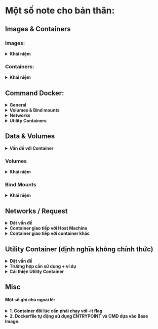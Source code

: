 # Một số note cho bản thân:

## Images & Containers

### Images:

<details>
  <summary>
    <strong>Khái niệm</strong>
  </summary>
  
Images là một trong hai block xây dựng cốt lõi mà Docker hướng đến (block còn lại là "Containers").

Images là các bản **blueprint** / **template** cho containers. Chúng chỉ có quyền đọc (read-only) và chứa ứng dụng cũng như môi trường ứng dụng cần thiết (hệ điều hành, runtime, công cụ, ...).

Images không tự chạy mà thay vào đó, chúng có thể được thực thi dưới dạng containers. Images có thể được **xây dựng sẵn** (ví dụ như các images chính thức ta có thể tìm thấy trên [DockerHub](https://hub.docker.com/)) hoặc ta có thể **tự xây dựng** image của mình bằng cách định nghĩa một Dockerfile. Dockerfiles chứa các **instruction** được thực hiện khi một image được xây dựng (`docker build .`).

Mỗi hướng dẫn sau đó tạo ra một **layer** trong image. Các layer được sử dụng để xây dựng lại và chia sẻ image một cách hiệu quả.

Lệnh `CMD` là một lệnh đặc biệt: Nó **không được thực thi khi image được xây dựng** mà khi một **container được tạo và khởi động** dựa trên image đó.

</details>

### Containers:

<details>
  <summary>
    <strong>Khái niệm</strong>
  </summary>
  
Containers là **block xây dựng cốt lõi khác** mà Docker hướng đến. Containers là **các instance đang chạy** của Images. Khi bạn tạo một container (qua lệnh `docker run`), một layer mỏng có quyền đọc-ghi (read-write) được thêm vào trên cùng của Image.

Do đó, **nhiều Containers có thể được khởi động dựa trên cùng một Image**. Tất cả các Containers chạy một cách **cô lập**, nghĩa là chúng không chia sẻ bất kỳ trạng thái ứng dụng hoặc dữ liệu nào đã ghi xuống.

Chúng ta cần tạo và khởi động một Container để bắt đầu ứng dụng bên trong Container. Vì vậy, Containers là những gì cuối cùng được thực thi - cả trong giai đoạn **development** và **production**.

</details>

## Command Docker:

<details>
  <summary>
    <strong>General</strong>
  </summary>
  <hr>
  
  - `docker build .`: build một Dokerfile và tạo ra một Image dựa vào file đó.

- `t NAME:TAG`: gán `NAME` và `TAG` cho một Image.

- `docker run IMAGE_NAME`: Tạo và start một container mới dựa trên image `IMAGE_NAME` (có thể sử dụng image id)

  - `--name NAME`: gán `NAME` vào container. `NAME` có thể dùng để dừng, xóa, vv...

  - `-d`: chạy container này ở **detach mode** - output được in ra bởi container này sẽ không được hiển thị trên màn hình.

  - `-it`: chạy container ở **interactive mode** - container / chương trình khi đó sẽ sẵn sàng để nhận input thông qua command prompt / terminal. Có thể dừng container với phím tắt `CTRL + C` khi sử dụng `-it`.

  - `--rm`: **tự động xóa** container này khi nó dừng lại.

- `docker ps`: Liệt kê tất cả các container **đang chạy**.

  - `-a`: Liệt kê tất cả các container **đang chạy** và **đang dừng**.

- `docker images`: Liệt kê tất cả các **local images** đang có.

- `docker rm CONTAINER_NAME`: **xóa** một container có tên `CONTAINER_NAME` hoặc có id tương tự.

- `docker rmi IMAGE`: **xóa** image có tên `IMAGE` hoặc có id tương tự.

- `docker container prune`: **xóa tất cả** các container **đang dừng**.

- `docker image prune`: **xóa tất cả** các image **không được sử dụng** (untagged images)

  - `-a`: **xóa tất cả** các **local images**.

- `docker push IMAGE`: **push** một image lên DockerHub (hoặc một registry khác) - image name/tag phải bao gồm repository name/url.

- `docker pull IMAGE`: **pull** (download) một image từ DockerHub (hoặc một registry khác) xuống máy - \_lệnh này sẽ được tự động gọi khi dùng lệnh `docker run IMAGE` với điều kiện image chưa được pull về trước đó và không có local image nào có tên tương tự.

</details>

<details>
  <summary>
    <strong>Volumes & Bind mounts</strong>
  </summary>
  <hr>

- `docker run -v /duong-dan/ben-trong/container IMAGE`: Tạo một **Anonymous Volume** bên trong container này.

- `docker run -v ten:/duong-dan/ben-trong/container IMAGE`: Tạo một **Named Volume** (có tên `ten`) bên trong container này.

- `docker run -v /duong-dan-tuyet-doi/ben-trong/host-machine:/duong-dan/ben-trong/container`: **Bind Mount** một tài nguyên có đường dẫn tuyệt đối `/duong-dan-tuyet-doi/ben-trong/host-machine` trên host machine đến tài nguyên có đường dẫn `/duong-dan/ben-trong/container` bên trong Container.

- `docker volume ls`: Liệt kê ra toàn bộ volume **đang hoạt động / đang lưu trữ** (của tất cả các container).

- `docker volume create VOL_NAME`: **Tạo một volume mới (Named Volume)** có tên `VOL_NAME`. Thường thì không sử dụng đến vì Docker sẽ tự động tạo một Named Volume trong trường hợp Named Volume chúng ta định nghĩa ra ở lệnh `docker run` không tồn tại.

- `docker volume rm VOL_NAME`: **Xóa một volume** có tên `VOL_NAME` hoặc id tương tự.

- `docker volume prune`: **Xóa tất cả volume không dùng đến** (không được sử dụng đến bởi bất kì container nào, kể cả các container đang dừng).

</details>

<details>
  <summary>
    <strong>Networks</strong>
  </summary>
  <hr>

- `docker network create SOME_NAME`: Tạo một **Docker Network** có tên `SOME_NAME`.

- `docker run -network SOME_NAME`: Gắn Container này vào Network `SOME_NAME`.

</details>

<details>
  <summary>
    <strong>Utility Containers</strong>
  </summary>
  <hr>

- `docker run -it IMAGE_NAME my command`: Chạy một container dựa trên image có tên / id `IMAGE_NAME` và override default command của image đó với command `my command`.

- `docker exec -it MY_CONTAINER my command`: Chạy command `my command` trên một container đang chạy có tên / id `MY_CONTAINER`.

</details>

## Data & Volumes

<details>
  <summary>
    <strong>Vấn đề với Container</strong>
  </summary>
  
  <div>
    <hr>
    <p>
      <strong>Image là chỉ đọc</strong> - một khi chúng được tạo ra, chúng không thể bị thay đổi (cần phải rebuild lại nếu cần cập nhật lại code).
    </p>
    <p>
      <strong>Container có thể đọc và viết (thay đổi)</strong> - chúng thêm một layer <strong>có quyền đọc & viết</strong> mỏng phía bên trên image, qua đó có thể thay đổi nội dung các file và thư mục bên trong một image mà không thật sự làm thay đổi image.
    </p>
    <p>
          Nhưng kể cả có quyền đọc viết đối với Container, <strong>có hai vấn đề lớn</strong> đối với các ứng dụng chạy trong Docker:
    </p>
    <ol>
      <li>
        <strong>Data được viết bên trong một container không được đảm bảo</strong>: Nếu container bị dừng lại và xóa, tất cả các data đã viết ở container sẽ biến mất.
      </li>
      <li>
        <strong>Container không tương tác được với file hệ thống</strong>: Nếu ta thay đổi gì đó trong project, những thay đổi này không được ánh xạ vào các container đang chạy, chúng ta cần phải rebuild lại một image mới trên project đã thay đổi, rồi sau đó start một container mới dựa trên image vừa build.
      </li>
    </ol>
    <p>
      <strong>Vấn đề 1</strong> có thể được xử lí nhờ vào một tính năng của Docker được gọi là "<strong>Volume</strong>", trong khi đó <strong>Vấn đề 2</strong> sẽ được xử lí nhờ vào "<strong>Bind mounts</strong>".
    </p>
  </div>
</details>

### Volumes

<details>
  <summary>
    <strong>Khái niệm</strong>
  </summary>
  <hr>
  <p>Volumes là các thư mục (file) trên host machine được kết nối với thư mục / file bên trong một docker container.</p>
<p>Có <b>hai loại Volumes</b>:</p>
  
  - **Anonymous Volumes**: được tạo bằng lệnh `-v /duong-dan/ben-trong/container` và sẽ **tự động bị xóa đi** khi mà một container bị xóa đi bởi flag `--rm` được thêm vào bên cạnh lệnh `docker run`

- **Named Volumes**: được tạo bằng lệnh `-v ten-volume:/duong-dan/ben-trong/container` và sẽ **không tự động bị xóa** khi mà một container bị xóa.

Với Volumes, **data có thể được pass vào một container** (nếu folder volumes bên trong host machine không rỗng) và có thể lưu trữ được các data được viết bởi container (những thay đổi của container mà được ánh xạ đến folder tương ứng trên host machine).

_(lưu ý: volume về cơ bản vẫn là một tài nguyên bên trong host machine, chỉ là nó được quản lí bởi Docker chứ không phải chúng ta, và chúng ta cũng không nên can thiệp vào các tài nguyên này.)_

**Volumes được tạo ra và quản lí bởi Docker** - là developer, chúng ta không nhất thiết phải biết các volume này thực tế nằm ở đâu bên trong host machine. Bởi vì các volumes đó được mặc định hiểu là **không được tạo ra cho chúng ta tương tác trực tiếp với chúng** - Nếu thật sự cần, thì sử dụng "Bind mounts".

**Named Volumes** mặt khác, lại giúp chúng ta **duy trì data**. Bởi vì data không chỉ được viết trong container, mà còn ở trên host machine, **data sẽ tồn tại ngay cả khi container đó bị xóa** (do Named Volumes thì sẽ không bị xóa một cách tự động). Do vậy, chúng ta có thể sử dụng Named Volumes để duy trì data của container. (chẳng hạn log file, upload file, database file, vv...).

Anonymous Volumes có thể giúp ích trong trường hợp cần đảm bảo một số folder nội bộ trong container **không thể bị ghi đè** bởi "Bind mount".

Mặc định thì, **Anonymous Volumes sẽ bị xóa** nếu container được khởi động với flag `--rm` và dừng lại sau đó. Chúng sẽ **không bị xóa** nếu như container chỉ khởi động thông thường (không có option `--rm`) rồi bị xóa.

**Named Volumes sẽ không bao giờ bị xóa**, chúng ta xóa nó một cách chủ động bằng lệnh `docker rm VOL_NAME`

</details>

### Bind Mounts

<details>
  <summary>
    <strong>Khái niệm</strong>
  </summary>
  <hr>
  
  Bind Mounts về cơ bản giống với Volumes - điểm khác biệt chính là chúng ta - developer, **chủ động set một đường dẫn đến tài nguyên nào đó trên host machine** sẽ được kết nối đến một đường dẫn tài nguyên nào đó trong container (*trong khi đó đối với Volumes thì Docker sẽ là bên quyết định điều này*)

Chúng ta thực hiện điều này thông qua lệnh: `-v /duong-dan-tuyet-doi/ben-trong/host-machine:/duong-dan/ben-trong/container`.

Đường dẫn phía trước dấu `:` phải là **đường dẫn tuyệt đối** trên host machine khi sử dụng flag `-v` với lệnh `docker run`.

Bind Mounts hữu ích trong trường hợp cần **chia sẻ dữ liệu với Container** khi mà những dữ liệu này có thể bị thay đổi trong lúc Container đang chạy - chẳng hạn, source code nào đó mà chúng ta muốn chia sẽ với Container đang chạy trong quá trình xây dựng ứng dụng.

**Không nên sử dụng bind mounts khi mà chỉ muốn duy trì dữ liệu** - Named Volumes được sinh ra để giải quyết vấn đề này (Ngoại trừ trường hợp chúng ta muốn xem thử dữ liệu sẽ được lưu xuống như thế nào trong quá trình phát triển ứng dụng).

Về cơ bản, **Bind Mounts rất phù hợp trong quá trình phát triển ứng dụng** - chúng không được sinh ra để sử dụng trong giai đoạn production (bởi vì container nên được chạy độc lập với host machine của nó).

</details>

## Networks / Request

<details>
  <summary>
    <strong>Đặt vấn đề</strong>
  </summary>
  <hr>

Trong nhiều chương trình, chúng ta cần nhiều hơn một container - vì hai lí do chính:

1. Việc chia nhỏ công việc ra, đảm bảo mỗi container chỉ thực hiện một task duy nhất được xem là **good practice** (vd: một container chạy database, một container chạy front-end, một container chạy back-end).

2. Rất khó để config nếu như một container làm quá nhiều việc (vd: một container chứa cả back-end, front-end và database).

Multi-Container là một việc khá phổ biến, đặc biệt là đối với các "ứng dụng thực tế":

Thông thường, các container cần giao tiếp thông qua:

- Thông qua **world wide web** (Không cần bận tâm đến, vì trong trường hợp này container có thể giao tiếp bình thường).

- Với **Host Machine**.

- **Nội bộ các containers** với nhau.

</details>

<details>
  <summary>
    <strong>Container giao tiếp với Host Machine</strong>
  </summary>
  <hr>

**Một lưu ý quan trọng:** _Nếu ta deploy container lên một server (một host machine khác), thì rất có thể chúng ta sẽ không phải giao tiếp với host machine đó. Giao tiếp giữa container với host machine thường chỉ là yêu cầu trong quá trình phát triển phần mềm chứ không phải là yêu cầu thực tế_

_ví dụ: giao tiếp với một database đang chạy trên chính host machine của containter, việc mà không hay diễn ra trên thực tế._

Xem xét đoạn mã này:

```js
fetch('localhost:3000/demo').then(...)
```

Đoạn mã trên đang gửi một `GET` request đến một web server đang chạy trên local host machine (tức là **bên ngoài** của Container, nhưng **không phải** là trên WWW).

Trên localhost, đoạn mã trên sẽ hoạt động, nhưng bên trong một container, đoạn mã đó sẽ **không thể thực thi**. Bởi vì `localhost` bên trong đoạn mã đến ám chỉ đến chính bản thân Container, chứ **không phải là host machine đang chạy container** đó. Thế nhưng Docker đã cung cấp một giải pháp đơn giản cho vấn đề này.

Cần chỉnh sửa đoạn mã lại như sau:

```js
fetch('host.docker.internal:3000/demo').then(...)
```

`host.docker.internal` là một address / định danh / tên miền đặc biệt mà sẽ được Docker translate sang địa chỉ IP của host machine đang chạy Container.

**Lưu ý**: "translate" không có nghĩa là Docker sẽ modify lại source code của chúng ta hay tương tự, thay vào đó, nó chỉ phát hiện ra request đi ra bên ngoài Container và sẽ resolve IP cho request đó.

</details>

<details>
  <summary>
    <strong>Container giao tiếp với container khác</strong>
  </summary>
  <hr>

Giao tiếp với container khác cũng khá đơn giản. Chúng ta có hai tùy chọn chính:

1. Tìm thủ công địa chỉ IP của các container khác (tuy nhiên địa chỉ IP này có thể thay đổi)

2. Sử dụng **Docker Network** và đặt các container vào cùng một **Network**.

Cách giải quyết `1.` không quá tối ưu vì các địa chỉ IP có thể thay đổi mỗi theo thời gian.

Cách giải quyết `2.` thì hoàn hảo. Với Docker chúng ta có thể tạo ra một Network với lệnh `docker network create SOME_NAME` rồi gắn các container vào chung một Network `SOME_NAME`.

Ví dụ:

```docker
docker run -network SOME_NAME --name container_1 my-image
docker run -network SOME_NAME --name container_2 my-other-image
```

Rồi sau đó, chúng ta có thể đơn giản sử dụng **container name** để cho phép các container giao tiếp với nhau - và lần nữa, Docker sẽ phát hiện ra request này và resolve IP cho chúng ta.

Ví dụ:

```js
fetch('container_1/my-data').then(...)
```

</details>

## Utility Container (định nghĩa không chính thức)

<details>
  <summary>
    <strong>Đặt vấn đề</strong>
  </summary>
  <hr>

Thông thường chúng ta sử dụng Docker để xây dựng các **Application Container** - tức những container chứa application code và môi trường để chạy application đó. Tất nhiên, đây là một trong các lí do chính để chúng ta sử dụng đến Docker và là ý tưởng nền tảng đằng sau Docker:

1. Xây dựng Dockerfile.
2. Run file Dockerfile đấy để bắt đầu build Image và tạo Container.
3. Container chạy các CMD khởi đầu và bắt đầu chương trình.

Nhưng điều này không có nghĩa chúng ta không thể tận dụng Docker để thực thi các tác vụ khác, và đây là khi định nghĩa **Utility Container** được sử dụng.

(**Lưu ý**: _`Utility Container` không phải là một Định Nghĩa Chính Thức mà là được Định Nghĩa Chủ Quan bởi người viết._)

**Utility Container** là những container mà chỉ có một số môi trường bên trong chúng (chẳng hạn môi trường NodeJS và môi trường PHP). Ý tưởng là các container này sẽ **không bắt đầu bất kì chương trình nào** khi chúng ta chạy chúng, mà chúng ta chạy chúng để **kết hợp với một số command** được chính chúng ta định nghĩa thông qua lệnh `docker exec` để thực thi một số tác vụ nhất định nào đó.

![Utility Containers](https://github.com/tuan0919/my-docker-kubernates-learning/blob/main/images/what_are_utility_container.png?raw=true)

</details>

<details>
  <summary>
    <strong>Trường hợp cần sử dụng + ví dụ</strong>
  </summary>
  <hr>

Đối với các ứng dụng sử dụng môi trường phức tạp, chúng ta cần phải **cài đặt một số môi trường** để xác định một số config khởi đầu cho ứng dụng đó. Đúng là với Docker, ta có thể không cần phải cài đặt môi trường để **chạy ứng dụng**, nhưng chúng ta vẫn phải cài đặt môi trường để **xác định trước các dependency và các file config** của ứng dụng đó.

Ví dụ để bắt đầu một project NodeJS, ta cần file config `package.json` như sau:

```json
{
  "name": "docker-frontend",
  "version": "0.1.0",
  "private": true,
  "dependencies": {
    "@testing-library/jest-dom": "^5.16.4",
    "@testing-library/react": "^13.2.0",
    "@testing-library/user-event": "^13.5.0",
    "react": "^18.1.0",
    "react-dom": "^18.1.0",
    "react-scripts": "5.0.1",
    "web-vitals": "^2.1.4"
  },
  "scripts": {
    "start": "react-scripts start",
    "build": "react-scripts build",
    "test": "react-scripts test",
    "eject": "react-scripts eject"
  },
  "eslintConfig": {
    "extends": ["react-app", "react-app/jest"]
  },
  "browserslist": {
    "production": [">0.2%", "not dead", "not op_mini all"],
    "development": [
      "last 1 chrome version",
      "last 1 firefox version",
      "last 1 safari version"
    ]
  }
}
```

Và rồi, sau khi **đã có được** file này, chúng ta xây dựng image cho ứng dụng NodeJS của chúng ta dựa vào đó. Vậy nhưng, việc xây dựng file `package.json` về cơ bản cần phải gọi câu lệnh `npm install` trên host machine, sau đó, npm sẽ bắt đầu build dự án khởi đầu cho chúng ta kèm theo file `package.json`. Nhưng để chạy được câu lệnh `npm` thì chúng ta phải cài đặt trước vào host machine NodeJS

Điều này lại đi ngược lại với ý tưởng của Docker khi mà Docker sinh ra là để đảm bảo host machine không cần phải cài thêm nhiều môi trường để xây dựng một dự án. Tuy nhiên may mắn là với Docker, chúng ta có thể giải quyết vấn đề này bằng cách xây dựng một số Container đặc biệt.

_(Có một cách giải quyết cho vấn đề này là chúng ta xác định trước template file `config package.json` của dự án NodeJS, sau đó build dependency dựa trên template đó, nhưng điều này đôi khi rất phiền phức)_

**Lưu ý quan trọng**: _đây không phải là vấn đề của riêng NodeJS. Rất nhiều ứng dụng yêu cầu chúng ta phải cài đặt nhiều môi trường chỉ để set up nên một dự án để xây dựng ứng dụng đó, chẳng hạn như PHP và một số framework của nó như Laravel. NodeJS chỉ là một trong số đó_

1. Chúng ta cần một image để bắt đầu xây dựng Utility Container, chẳng hạn ta xây dựng ra một image tương ứng Dockerfile dưới đây:

```dockerfile
FROM node:14-alpine

WORKDIR /app
```

```bash
docker build -t node-util .
```

2. Chúng ta chạy một container dựa trên image `node-util` với flag `-it` và `-d`, điều này sẽ khiến cho container vừa ở **interactive mode** vừa ở **detach mode** và cho phép chúng ta tương tác với nó ngay tại màn hình prompt hiện tại với lệnh `docker exec`

   _`docker exec` là command cho phép chúng ta execute một command trên một container đang chạy bên cạnh default command có trong image_.

```bash
# chạy container này ở interactive mode và detach mode, đặt tên là nodeJS_container
docker run node-util -it -d --name nodeJS_container

# execute command "npm init" bên cạnh default command của image node-util (nếu có) cho container nodeJS_container đang chạy.
# thêm flag -it để có thể tương tác với container vì câu lệnh "npm init" sẽ yêu cầu thêm một số input của chúng ta.
docker exec -it nodeJS_container npm init
```

_Ngoài ra, chúng ta để thể override default command và thực hiện trực tiếp câu lệnh `npm init` ngay khi bắt đầu container như sau (dù trường hợp này là không cần thiết vì image này không có default command_:

```bash
docker run --name nodeJS_container -it node-util npm init
```

3. Kết thúc câu thao tác input cho câu lệnh `npm init`, chúng ta sẽ tạo được một project NodeJS ở folder `/app` bên trong container `nodeJS_container`.

Có thể thấy, chúng ta vừa chạy thành công câu lệnh `npm init` và thành công build mà không cần phải cài đặt nodeJS trên host machine, vì câu lệnh này được chạy bên trong container `nodeJS_container`. **Lưu ý**: Sau khi chạy xong câu lệnh khởi tạo project, container sẽ kết thúc.

Vậy chuyện gì xảy ra nếu ta `bind mount` một folder trên host machine đến folder `/app` của container, sau đó thực hiện `npm init` để tạo project trên folder `/app` đấy?

```bash
docker -v /duong-dan-tuyet-doi/tren/host-machine:/app run -it node-util npm init
```

Kết quả là chúng ta có thể **tạo ra một dự án NodeJS** mà **hoàn toàn không cần cài đặt NodeJS** trên host machine. Đây chính là một trong các ứng dụng của Utility Container.

</details>

<details>
  <summary>
    <strong>Cải thiện Utility Container</strong>
  </summary>
  <hr>

Chúng ta có thể cải thiện image của Utility Container bằng cách dùng đến `ENTRYPOINT`:

```Dockerfie
FROM node:14-alpine

WORKDIR /app

ENTRYPOINT [ "npm" ]
```

```bash
docker build -t node-util .
```

Như vậy, khi sử dụng container này, ta không cần phải bắt đầu command bằng `npm` nữa:

```bash
docker -v /duong-dan-tuyet-doi/tren/host-machine:/app run -it node-util init
```

Hoặc tối ưu hơn nữa, ta kết hợp **Docker Compose** để ẩn bớt đi độ dài của câu lệnh, cụ thể là flag `-v` dùng để Bind mounts.

```yaml
version: "3.8"
services:
  my-npm:
    build:
      context: ./
    stdin_open: true
    tty: true
    volumes:
      - ./:/app
```

Sau đó ta sử dụng Utility Container này như sau:

```bash
docker-compose run --rm my-npm init
```

Trong đó flag `--rm` dùng để đánh dấu yêu cầu xóa container `my-npm` sau khi sử dụng xong.

</details>

## Misc

#### Một số ghi chú ngoài lề:

  <details>
    <summary>
      <strong>
        1. Container đôi lúc cần phải chạy với -it flag
      </strong>
    </summary>
    <hr>
    
Tùy vào image mà một số container cần phải run ở **interactive mode** để có thể sử dụng chúng đúng cách, chẳng hạn lấy ví dụ container chứa image của `nodeJS`.

Nếu chúng ta run theo cách thông thường như: `docker run node` thì container sẽ chạy và dừng ngay lập tức. Thay vào đó ta cần phải run với flag `-it` để chạy container này trong **interactive mode**, rồi sau đó sử dụng container này:

_Cách sử dụng đúng trong trường hợp này_: `docker run -it node`

  </details>

  <details>
    <summary>
      <strong>
        2. Dockerfile tự động sử dụng ENTRYPOINT và CMD dựa vào Base Image.
      </strong>
    </summary>
    <hr>

Nếu một Dockerfile không được định nghĩa `ENTRYPOINT` hoặc `CMD`, thì `ENTRYPOINT` hoặc `CMD` của **Base Image** sẽ được sử dụng (nếu có), chẳng hạn:

```dockerfile
FROM php:7.4-fpm-alpine

WORKDIR /var/www/html

RUN docker-php-ext-install pdo pdo_mysql
```

Ta không định nghĩa `ENTRYPOINT` hay `CMD` cho Dockerfile này, thì `ENTRYPOINT` hay `CMD` của base image tức `php:7.4-fpm-alpine` sẽ được sử dụng!

  </details>
